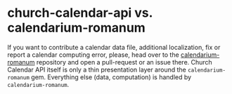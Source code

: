 # church-calendar-api vs. calendarium-romanum

If you want to contribute a calendar data file,
additional localization,
fix or report a calendar computing error,
please, head over to the [calendarium-romanum][caro] repository
and open a pull-request or an issue there.
Church Calendar API itself is only a thin presentation layer
around the `calendarium-romanum` gem.
Everything else (data, computation) is handled
by `calendarium-romanum`.

[caro]: http://github.com/igneus/calendarium-romanum
